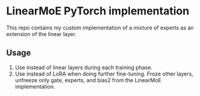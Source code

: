 # LinearMoE PyTorch implementation
This repo contains my custom implementation of a mixture of experts as an extension of the linear layer.

## Usage
1. Use instead of linear layers during each training phase.
2. Use instead of LoRA when doing further fine-tuning. Froze other layers, unfreeze only gate, experts, and bias2 from the LinearMoE implementation.
